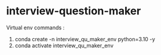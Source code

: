 # interview-question-maker

Virtual env commands :
  1. conda create -n interview_qu_maker_env python=3.10 -y
  2. conda activate interview_qu_maker_env